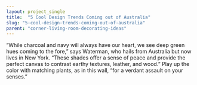 ```yaml
---
layout: project_single
title:  "5 Cool Design Trends Coming out of Australia"
slug: "5-cool-design-trends-coming-out-of-australia"
parent: "corner-living-room-decorating-ideas"
---
```

“While charcoal and navy will always have our heart, we see deep green hues coming to the fore,” says Waterman, who hails from Australia but now lives in New York. “These shades offer a sense of peace and provide the perfect canvas to contrast earthy textures, leather, and wood.” Play up the color with matching plants, as in this wall, “for a verdant assault on your senses.”